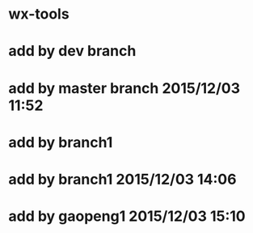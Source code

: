 # wx-tools
# add by dev branch
# add by master branch 2015/12/03 11:52
# add by branch1
# add by branch1 2015/12/03 14:06
# add by gaopeng1 2015/12/03 15:10
